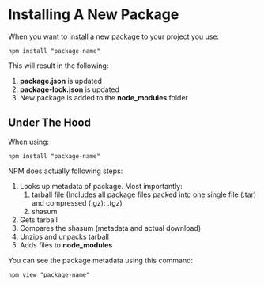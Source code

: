 # Installing A New Package
When you want to install a new package to your project you use:

``` shell
npm install "package-name"
```

This will result in the following:
1) **package.json** is updated
2) **package-lock.json** is updated
3) New package is added to the **node_modules** folder

## Under The Hood
When using:

``` shell
npm install "package-name"
```

NPM does actually following steps:
1) Looks up metadata of package. Most importantly:
	1) tarball file (Includes all package files packed into one single file (.tar) and compressed (.gz): .tgz)
	2) shasum
2) Gets tarball
3) Compares the shasum (metadata and actual download) 
4) Unzips and unpacks tarball
5) Adds files to **node_modules**

You can see the package metadata using this command:

``` shell
npm view "package-name"
```